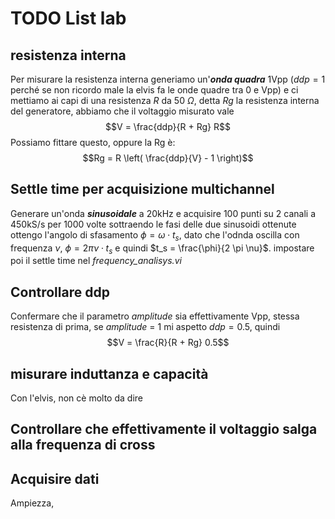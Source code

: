 # TODO List lab

## resistenza interna
Per misurare la resistenza interna generiamo un'***onda quadra*** 1Vpp ($ddp = 1$ perché se non ricordo male la elvis fa le onde quadre tra 0 e Vpp) e ci mettiamo ai capi di una resistenza $R$ da 50 $\Omega$, detta $Rg$ la resistenza interna del generatore, abbiamo che il voltaggio misurato vale
$$V = \frac{ddp}{R + Rg} R$$ 
Possiamo fittare questo, oppure la Rg è:
$$Rg = R \left( \frac{ddp}{V} - 1 \right)$$

## Settle time per acquisizione multichannel
Generare un'onda ***sinusoidale*** a 20kHz e acquisire 100 punti su 2 canali a 450kS/s per 1000 volte
sottraendo le fasi delle due sinusoidi ottenute ottengo l'angolo di sfasamento $\phi = \omega \cdot t_s$, dato che l'odnda oscilla con frequenza $\nu$, $\phi= 2 \pi \nu \cdot t_s$ e quindi $t_s = \frac{\phi}{2 \pi \nu}$. impostare poi il settle time nel *frequency_analisys.vi* 

## Controllare ddp
Confermare che il parametro *amplitude* sia effettivamente Vpp, stessa resistenza di prima, se *amplitude*  = 1 mi aspetto $ddp = 0.5$, quindi
$$V = \frac{R}{R + Rg} 0.5$$

## misurare  induttanza e capacità
Con l'elvis, non cè molto da dire

## Controllare che effettivamente il voltaggio salga alla frequenza di cross


## Acquisire dati
Ampiezza, 
<!--stackedit_data:
eyJoaXN0b3J5IjpbLTY0MzYyMDQwNiwtMjEwMTE3MzkwMCw5Mj
IyMDMzNTUsLTU3Nzk2NDIzLDEwMTU2NjMxNDksMTcxMjM2MjI3
LC0xNjQwOTMxMTE2XX0=
-->